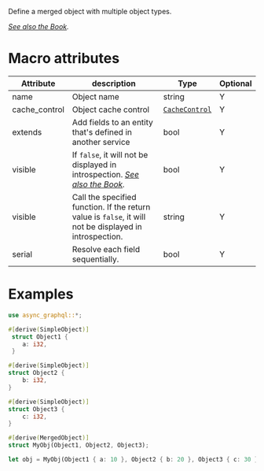 Define a merged object with multiple object types.

*[See also the Book](https://async-graphql.github.io/async-graphql/en/merging_objects.html).*

# Macro attributes

| Attribute     | description                                                                                                                                     | Type                                       | Optional |
|---------------|-------------------------------------------------------------------------------------------------------------------------------------------------|--------------------------------------------|----------|
| name          | Object name                                                                                                                                     | string                                     | Y        |
| cache_control | Object cache control                                                                                                                            | [`CacheControl`](struct.CacheControl.html) | Y        |
| extends       | Add fields to an entity that's defined in another service                                                                                       | bool                                       | Y        |
| visible       | If `false`, it will not be displayed in introspection. *[See also the Book](https://async-graphql.github.io/async-graphql/en/visibility.html).* | bool                                       | Y        |
| visible       | Call the specified function. If the return value is `false`, it will not be displayed in introspection.                                         | string                                     | Y        |
| serial        | Resolve each field sequentially.                                                                                                                | bool                                       | Y        |

# Examples

```rust
use async_graphql::*;

#[derive(SimpleObject)]
 struct Object1 {
    a: i32,
 }

#[derive(SimpleObject)]
struct Object2 {
    b: i32,
}

#[derive(SimpleObject)]
struct Object3 {
    c: i32,
}

#[derive(MergedObject)]
struct MyObj(Object1, Object2, Object3);

let obj = MyObj(Object1 { a: 10 }, Object2 { b: 20 }, Object3 { c: 30 });
```
